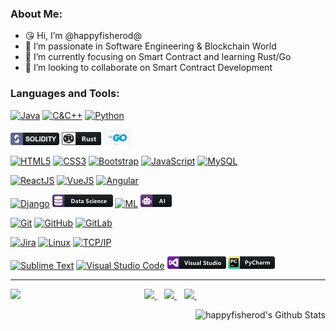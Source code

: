 ### About Me:
- 😘 Hi, I’m @happyfisherod@
- 👀 I’m passionate in Software Engineering & Blockchain World
- 💫 I’m currently focusing on Smart Contract and learning Rust/Go
- 💞️ I’m looking to collaborate on Smart Contract Development

### Languages and Tools:
[![Java](https://img.shields.io/badge/Java-orange?style=flat&logo=java&logoColor=white&link=https://github.com/happyfisherod/)](https://github.com/happyfisherod/)
[![C&C++](https://img.shields.io/badge/-C%20&%20C++-659ad2?style=flat&logo=c%2B%2B&logoColor=ffffff&link=https://github.com/happyfisherod/)](https://github.com/happyfisherod/)
[![Python](https://img.shields.io/badge/-Python-black?style=flat&logo=python&link=https://github.com/happyfisherod/)](https://github.com/happyfisherod/)

[![Solidity](https://github.com/happyfisherod/happyfisherod/blob/master/solidity.png)](https://github.com/happyfisherod/)
[![Rust](https://github.com/happyfisherod/happyfisherod/blob/master/rust.png)](https://github.com/happyfisherod/)
[![Go](https://github.com/happyfisherod/happyfisherod/blob/master/go.png)](https://github.com/happyfisherod/)

[![HTML5](https://img.shields.io/badge/-HTML5-E34F26?style=flat&logo=html5&logoColor=white&link=https://github.com/happyfisherod/)](https://github.com/happyfisherod/) 
[![CSS3](https://img.shields.io/badge/-CSS3-1572B6?style=flat&logo=css3&link=https://github.com/happyfisherod/)](https://github.com/happyfisherod/) 
[![Bootstrap](https://img.shields.io/badge/-Bootstrap-563D7C?style=flat&logo=bootstrap&link=https://github.com/happyfisherod/)](https://github.com/happyfisherod/)
[![JavaScript](https://img.shields.io/badge/-JavaScript-black?style=flat&logo=javascript&link=https://github.com/happyfisherod/)](https://github.com/happyfisherod/)
[![MySQL](https://img.shields.io/badge/-MySQL-black?style=flat&logo=mysql&link=https://github.com/happyfisherod/)](https://github.com/happyfisherod/)

[![ReactJS](https://img.shields.io/badge/-ReactJS-61DAFB?style=flat&logo=react&logoColor=white&link=https://github.com/happyfisherod/)](https://github.com/happyfisherod/) 
[![VueJS](https://img.shields.io/badge/VueJS-41B883??style=flat&logo=vue.js&logoColor=white&link=https://github.com/happyfisherod/)](https://github.com/happyfisherod/) 
[![Angular](https://img.shields.io/badge/-Angular-DD0031?style=flat&logo=angular&logoColor=white&link=https://github.com/happyfisherod/)](https://github.com/happyfisherod/) 

[![Django](https://img.shields.io/badge/-django-black?style=flat&logo=django)](https://github.com/happyfisherod/)
[![DataScience](https://github.com/SvenCelin/SvenCelin/blob/master/Badges/datascience.png)](https://github.com/happyfisherod/)
[![ML](https://img.shields.io/badge/-Machine%20Learning-102230?style=flat)](https://github.com/happyfisherod/)
[![AI](https://github.com/SvenCelin/SvenCelin/blob/master/Badges/ai.png)](https://github.com/happyfisherod/)

[![Git](https://img.shields.io/badge/-Git-black?style=flat&logo=git&link=https://github.com/happyfisherod/)](https://github.com/happyfisherod/) 
[![GitHub](https://img.shields.io/badge/-GitHub-181717?style=flat&logo=github&link=https://github.com/happyfisherod/)](https://github.com/happyfisherod/)
[![GitLab](https://img.shields.io/badge/-GitLab-FCA121?style=flat&logo=gitlab&link=https://github.com/happyfisherod/)](https://github.com/happyfisherod/)

[![Jira](https://img.shields.io/badge/-Jira-222222?style=flat&logo=jira-software&logoColor=white&logoColor=0052CC)](https://github.com/happyfisherod/)
[![Linux](https://img.shields.io/badge/-Linux-222222?style=flat&logo=linux&logoColor=FCC624)](https://github.com/happyfisherod/)
[![TCP/IP](https://img.shields.io/badge/-TCP/IP-222222?style=flat&logo=cisco&logoColor=white)](https://github.com/happyfisherod/)

[![Sublime Text](http://img.shields.io/badge/-Sublime%20Text-3C4858?style=flat&logo=sublime-text)](https://github.com/happyfisherod/)
[![Visual Studio Code](https://img.shields.io/badge/-VSCode-444444?style=flat&logo=visual-studio-code&logoColor=007ACC)](https://github.com/happyfisherod/)
[![Visual Studio](https://github.com/SvenCelin/SvenCelin/blob/master/Badges/visualstudio.png)](https://github.com/happyfisherod/)
[![PyCharm](https://github.com/SvenCelin/SvenCelin/blob/master/Badges/pycharm.png)](https://github.com/happyfisherod/)

--- 
<img align="left" src="https://github-readme-stats.vercel.app/api/top-langs/?username=happyfisherod&theme=white" /> 
<p align="center">
<a href="https://t.me/nero_zato" rel="nofollow">
  <img src="https://camo.githubusercontent.com/0ea1367897b9ee948089a0db824d57a30ce8a5413b59f80d2062b7efcd39ceb3/68747470733a2f2f696d672e736869656c64732e696f2f62616467652f74656c656772616d2d2532333030373742352e7376673f267374796c653d666f722d7468652d6261646765266c6f676f3d74656c656772616d266c6f676f436f6c6f723d7768697465" data-canonical-src="https://img.shields.io/badge/telegram-%230077B5.svg?&amp;style=for-the-badge&amp;logo=telegram&amp;logoColor=white" style="max-width:100%;">
</a>&nbsp;&nbsp;
<a href="https://www.linkedin.com/in/nero-zato" rel="nofollow">
  <img src="https://camo.githubusercontent.com/a493f6833f99fb3c85788d6d9305e6b7a42b838e5ee5d138fd9a8214a7e77472/68747470733a2f2f696d672e736869656c64732e696f2f62616467652f6c696e6b6564696e2d2532333030373742352e7376673f267374796c653d666f722d7468652d6261646765266c6f676f3d6c696e6b6564696e266c6f676f436f6c6f723d7768697465" data-canonical-src="https://img.shields.io/badge/linkedin-%230077B5.svg?&amp;style=for-the-badge&amp;logo=linkedin&amp;logoColor=white" style="max-width:100%;">
</a>&nbsp;&nbsp;
<a href="mailto:nero2zato@gmail.com">
  <img src="https://camo.githubusercontent.com/44d159cb65c2e906ed744052efc1c933364dddc8f2735fe0782a5f60594ff22d/68747470733a2f2f696d672e736869656c64732e696f2f62616467652f656d61696c206d652d2532333144413146332e7376673f267374796c653d666f722d7468652d6261646765266c6f676f3d676d61696c266c6f676f436f6c6f723d7768697465" data-canonical-src="https://img.shields.io/badge/email me-%231DA1F3.svg?&amp;style=for-the-badge&amp;logo=gmail&amp;logoColor=white" style="max-width:100%;">
</a>&nbsp;&nbsp;
</p>


<img align="right" alt="happyfisherod's Github Stats" src="https://github-readme-stats.vercel.app/api?username=happyfisherod&show_icons=true&hide_border=true" /><br />


[github]: https://github.com/happyfisherod/

<!---
happyfisherod/happyfisherod is a ✨ special ✨ repository because its `README.md` (this file) appears on your GitHub profile.
You can click the Preview link to take a look at your changes.
--->
